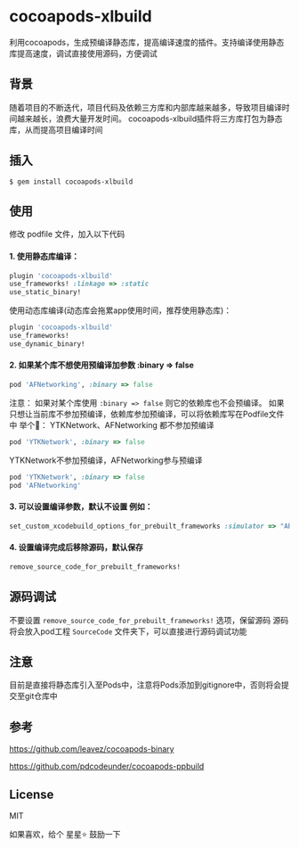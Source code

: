 # cocoapods-xlbuild

利用cocoapods，生成预编译静态库，提高编译速度的插件。支持编译使用静态库提高速度，调试直接使用源码，方便调试

## 背景
	
随着项目的不断迭代，项目代码及依赖三方库和内部库越来越多，导致项目编译时间越来越长，浪费大量开发时间。
cocoapods-xlbuild插件将三方库打包为静态库，从而提高项目编译时间

## 插入
````shell
$ gem install cocoapods-xlbuild
````

## 使用
修改 podfile 文件，加入以下代码
#### 1. 使用静态库编译：
````ruby
plugin 'cocoapods-xlbuild'
use_frameworks! :linkage => :static
use_static_binary!
````
使用动态库编译(动态库会拖累app使用时间，推荐使用静态库)：
````ruby
plugin 'cocoapods-xlbuild'
use_frameworks!
use_dynamic_binary!
````
#### 2. 如果某个库不想使用预编译加参数 :binary => false
````ruby
pod 'AFNetworking', :binary => false
````
注意：
如果对某个库使用 `:binary => false` 则它的依赖库也不会预编译。
如果只想让当前库不参加预编译，依赖库参加预编译，可以将依赖库写在Podfile文件中
举个🌰：
YTKNetwork、AFNetworking 都不参加预编译
````ruby
pod 'YTKNetwork', :binary => false 
````
YTKNetwork不参加预编译，AFNetworking参与预编译
````ruby
pod 'YTKNetwork', :binary => false 
pod 'AFNetworking'
````

#### 3. 可以设置编译参数，默认不设置 例如：
````ruby
set_custom_xcodebuild_options_for_prebuilt_frameworks :simulator => "ARCHS=$(ARCHS_STANDARD)"
````
#### 4. 设置编译完成后移除源码，默认保存
````ruby
remove_source_code_for_prebuilt_frameworks!
````

## 源码调试

不要设置 `remove_source_code_for_prebuilt_frameworks!` 选项，保留源码
源码将会放入pod工程 `SourceCode` 文件夹下，可以直接进行源码调试功能

## 注意

目前是直接将静态库引入至Pods中，注意将Pods添加到gitignore中，否则将会提交至git仓库中

## 参考

https://github.com/leavez/cocoapods-binary

https://github.com/pdcodeunder/cocoapods-ppbuild

## License

MIT

如果喜欢，给个 星星⭐️ 鼓励一下
